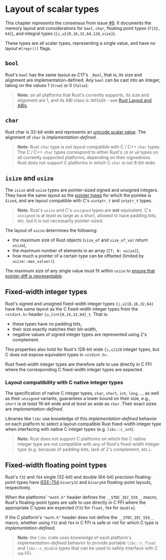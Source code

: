 # Layout of scalar types

This chapter represents the consensus from issue [#9]. It documents the memory
layout and considerations for `bool`, `char`, floating point types (`f{32, 64}`), and integral types (`{i,u}{8,16,32,64,128,size}`).

These types are all scalar types, representing a single value, and have no
layout `#[repr()]` flags.

[#9]: https://github.com/rust-rfcs/unsafe-code-guidelines/issues/9

## `bool`

Rust's `bool` has the same layout as C17's` _Bool`, that is, its size and
alignment are implementation-defined. Any `bool` can be cast into an integer,
taking on the values 1 (`true`) or 0 (`false`).

> **Note**: on all platforms that Rust's currently supports, its size and
> alignment are 1, and its ABI class is `INTEGER` - see [Rust Layout and ABIs].

[Rust Layout and ABIs]: https://gankro.github.io/blah/rust-layouts-and-abis/#the-layoutsabis-of-builtins

## `char`

Rust char is 32-bit wide and represents an [unicode scalar value]. The alignment
of `char` is _implementation-defined_.

[unicode scalar value]: http://www.unicode.org/glossary/#unicode_scalar_value

> **Note**: Rust `char` type is not layout compatible with C / C++ `char` types.
> The C / C++ `char` types correspond to either Rust's `i8` or `u8` types on all
> currently supported platforms, depending on their signedness. Rust does not
> support C platforms in which C `char` is not 8-bit wide.

## `isize` and `usize`

The `isize` and `usize` types are pointer-sized signed and unsigned integers.
They have the same layout as the [pointer types] for which the pointee is
`Sized`, and are layout compatible with C's `uintptr_t` and `intptr_t` types.

> **Note**: Rust's `usize` and C's `unsigned` types are **not** equivalent. C's
> `unsigned` is at least as large as a short, allowed to have padding bits, etc.
> but it is not necessarily pointer-sized.

The layout of `usize` determines the following:

- the maximum size of Rust objects (`size_of` and `size_of_val` return `usize`),
- the maximum number of elements in an array (`[T; N: usize]`),
- how much a pointer of a certain type can be offseted (limited by `usize::max_value()`).

The maximum size of any single value must fit within `usize` to [ensure that
pointer diff is
representable](https://github.com/rust-rfcs/unsafe-code-guidelines/pull/5#discussion_r212703192).

[pointer types]: ./pointers.md

## Fixed-width integer types

Rust's signed and unsigned fixed-width integer types `{i,u}{8,16,32,64}` have
the same layout as the C fixed-width integer types from the `<stdint.h>` header
`{u,}int{8,16,32,64}_t`. That is:

* these types have no padding bits,
* their size exactly matches their bit-width,
* negative values of signed integer types are represented using 2's complement.

This properties also hold for Rust's 128-bit wide `{i,u}128` integer types, but
C does not expose equivalent types in `<stdint.h>`.

Rust fixed-width integer types are therefore safe to use directly in C FFI where 
the corresponding C fixed-width integer types are expected.

### Layout compatibility with C native integer types

The specification of native C integer types, `char`, `short`, `int`, `long`,
... as well as their `unsigned` variants, guarantees a lower bound on their  size,
e.g., `short` is _at least_ 16-bit wide and _at least_ as wide as `char`.
Their exact sizes are _implementation-defined_. 

Libraries like `libc` use knowledge of this _implementation-defined_ behavior on
each platform to select a layout-compatible Rust fixed-width integer type when
interfacing with native C integer types (e.g. `libc::c_int`).

> **Note**: Rust does not support C platforms on which the C native integer type
> are not compatible with any of Rust's fixed-width integer type (e.g. because
> of padding-bits, lack of 2's complement, etc.).

## Fixed-width floating point types

Rust's `f32` and `f64` single (32-bit) and double (64-bit) precision
floating-point types have [IEEE-754] `binary32` and `binary64` floating-point
layouts, respectively.

When the platforms' `"math.h"` header defines the `__STDC_IEC_559__` macro,
Rust's floating-point types are safe to use directly in C FFI where the
appropriate C types are expected (`f32` for `float`, `f64` for `double`).

If the C platform's `"math.h"` header does not define the `__STDC_IEC_559__`
macro, whether using `f32` and `f64` in C FFI is safe or not for which C type is
_implementation-defined_.

> **Note**: the `libc` crate uses knowledge of each platform's
> _implementation-defined_ behavior to provide portable `libc::c_float` and
> `libc::c_double` types that can be used to safely interface with C via FFI.

[IEEE-754]: https://en.wikipedia.org/wiki/IEEE_754
